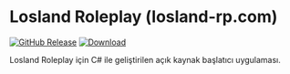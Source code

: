 # Losland Roleplay (losland-rp.com)

[![GitHub Release](https://img.shields.io/github/release/sec9/LoslandLauncher.svg)](https://github.com/sec9/LoslandLauncher/releases/latest) [![Download](https://img.shields.io/github/downloads/sec9/LoslandLauncher/total.svg)](https://github.com/sec9/LoslandLauncher/releases/latest)

Losland Roleplay için C# ile geliştirilen açık kaynak başlatıcı uygulaması.
